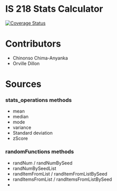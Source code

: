 # IS 218 Stats Calculator

[![Coverage Status](https://coveralls.io/repos/github/ChinonsoChima/IS_218_Stats_Calc/badge.svg?branch=main)](https://coveralls.io/github/ChinonsoChima/IS_218_Stats_Calc?branch=main)



# Contributors
- Chinonso Chima-Anyanka
- Orville Dillon

# Sources


### stats_operations methods
- mean
- median
- mode
- variance
- Standard deviation
- zScore

### randomFunctions methods
- randNum / randNumBySeed
- randNumBySeedList
- randItemFromList / randItemFromListBySeed
- randItemsFromList / randItemsFromListBySeed
-


